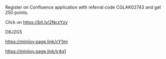 Register on Confluence application with referral code CGLAK02743 and get 250 points. 

 Click on https://bit.ly/2NcxYzv



D8J2G5


https://minijoy.page.link/cY1mj

https://minijoy.page.link/jr4q1

